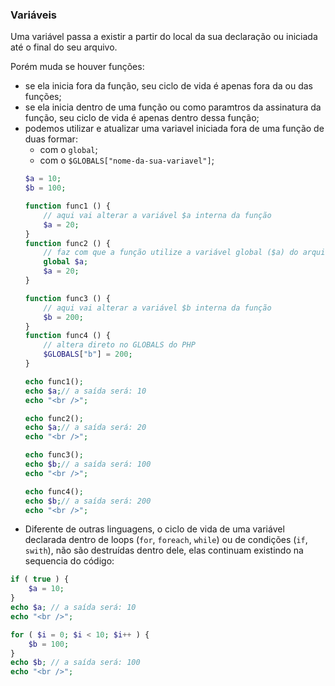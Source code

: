 ### Variáveis
Uma variável passa a existir a partir do local da sua declaração ou iniciada até o final do seu arquivo.

Porém muda se houver funções:
* se ela inicia fora da função, seu ciclo de vida é apenas fora da ou das funções;
* se ela inicia dentro de uma função ou como paramtros da assinatura da função, seu ciclo de vida é apenas dentro dessa função;
* podemos utilizar e atualizar uma variavel iniciada fora de uma função de duas formar:
    * com o ```global```;
    * com o ```$GLOBALS["nome-da-sua-variavel"]```;
    ```php
    $a = 10;
    $b = 100;

    function func1 () {
        // aqui vai alterar a variável $a interna da função
        $a = 20;
    }
    function func2 () {
        // faz com que a função utilize a variável global ($a) do arquivo
        global $a;
        $a = 20;
    }

    function func3 () {
        // aqui vai alterar a variável $b interna da função 
        $b = 200;
    }
    function func4 () {
        // altera direto no GLOBALS do PHP
        $GLOBALS["b"] = 200;
    }

    echo func1(); 
    echo $a;// a saída será: 10
    echo "<br />";

    echo func2(); 
    echo $a;// a saída será: 20
    echo "<br />";

    echo func3(); 
    echo $b;// a saída será: 100
    echo "<br />";

    echo func4(); 
    echo $b;// a saída será: 200
    echo "<br />";
    ```
* Diferente de outras linguagens, o ciclo de vida de uma variável declarada dentro de loops (```for```, ```foreach```, ```while```) ou de condições (```if```, ```swith```), não são destruídas dentro dele, elas continuam existindo na sequencia do código:
```php
if ( true ) {
    $a = 10;
}
echo $a; // a saída será: 10
echo "<br />";

for ( $i = 0; $i < 10; $i++ ) { 
    $b = 100;
}
echo $b; // a saída será: 100
echo "<br />";
```